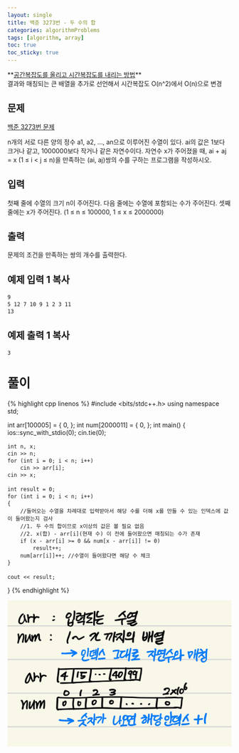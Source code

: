 ```yaml
---
layout: single
title: 백준 3273번 - 두 수의 합
categories: algorithmProblems
tags: [algorithm, array]
toc: true
toc_sticky: true
---
```


<div class="notice--warning" markdown="1">
**<u>공간복잡도를 올리고 시간복잡도를 내리는 방법</u>** <br>
결과와 매칭되는 큰 배열을 추가로 선언해서 시간복잡도 O(n^2)에서 O(n)으로 변경
</div>

## 문제
[백준 3273번 문제](https://www.acmicpc.net/problem/3273)

n개의 서로 다른 양의 정수 a1, a2, ..., an으로 이루어진 수열이 있다. ai의 값은 1보다 크거나 같고, 1000000보다 작거나 같은 자연수이다. 자연수 x가 주어졌을 때, ai + aj = x (1 ≤ i < j ≤ n)을 만족하는 (ai, aj)쌍의 수를 구하는 프로그램을 작성하시오.
   
## 입력
   
첫째 줄에 수열의 크기 n이 주어진다. 다음 줄에는 수열에 포함되는 수가 주어진다. 셋째 줄에는 x가 주어진다. (1 ≤ n ≤ 100000, 1 ≤ x ≤ 2000000)
   
## 출력
   
문제의 조건을 만족하는 쌍의 개수를 출력한다.

## 예제 입력 1 복사
```
9
5 12 7 10 9 1 2 3 11
13
```

## 예제 출력 1 복사
```
3
```

# 풀이
{% highlight cpp linenos %}
#include <bits/stdc++.h>
using namespace std;

int arr[100005] = { 0, };
int num[2000011] = { 0, };
int main()
{
	ios::sync_with_stdio(0);
	cin.tie(0);

	int n, x;
	cin >> n;
	for (int i = 0; i < n; i++)
		cin >> arr[i];
	cin >> x;

	int result = 0;
	for (int i = 0; i < n; i++)
	{
		//들어오는 수열을 차례대로 입력받아서 해당 수를 더해 x를 만들 수 있는 인덱스에 값이 들어왔는지 검사
		//1. 두 수의 합이므로 x이상의 값은 볼 필요 없음
		//2. x(합) - arr[i](현재 수) 이 전에 들어왔으면 매칭되는 수가 존재
		if (x - arr[i] >= 0 && num[x - arr[i]] != 0)
			result++;
		num[arr[i]]++; //수열이 들어왔다면 해당 수 체크
	}

	cout << result;

}
{% endhighlight %}

![KakaoTalk_20230501_125211186.jpg](/assets/images/algorithm/KakaoTalk_20230501_125211186.jpg)
